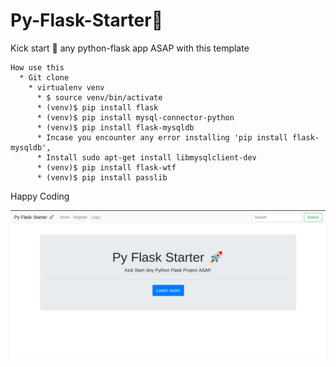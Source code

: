 # Py-Flask-Starter🚀
Kick start 🚀 any python-flask app ASAP with this template
```
How use this 
  * Git clone
    * virtualenv venv
      * $ source venv/bin/activate
      * (venv)$ pip install flask
      * (venv)$ pip install mysql-connector-python
      * (venv)$ pip install flask-mysqldb
      * Incase you encounter any error installing 'pip install flask-mysqldb',
      * Install sudo apt-get install libmysqlclient-dev 
      * (venv)$ pip install flask-wtf
      * (venv)$ pip install passlib
```
Happy Coding 

<p>
  <img src ='https://github.com/MartMbithi/Py-Flask-Starter/blob/master/Screenshot.png'>
</p>
